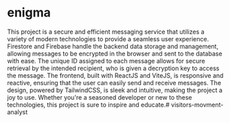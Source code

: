 # enigma
This project is a secure and efficient messaging service that utilizes a variety of modern technologies to provide a seamless user experience. Firestore and Firebase handle the backend data storage and management, allowing messages to be encrypted in the browser and sent to the database with ease. The unique ID assigned to each message allows for secure retrieval by the intended recipient, who is given a decryption key to access the message. The frontend, built with ReactJS and ViteJS, is responsive and reactive, ensuring that the user can easily send and receive messages. The design, powered by TailwindCSS, is sleek and intuitive, making the project a joy to use. Whether you're a seasoned developer or new to these technologies, this project is sure to inspire and educate.# visitors-movment-analyst
